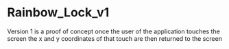 # Rainbow_Lock_v1
Version 1 is a proof of concept once the user of the application touches the screen the x and y coordinates 
of that touch are then returned to the screen
